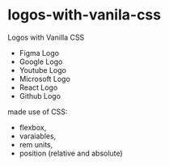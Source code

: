 # logos-with-vanila-css
Logos with Vanilla CSS

* Figma Logo
* Google Logo
* Youtube Logo
* Microsoft Logo
* React Logo
* Github Logo

made use of CSS:
* flexbox, 
* varaiables, 
* rem units,
* position (relative and absolute)
